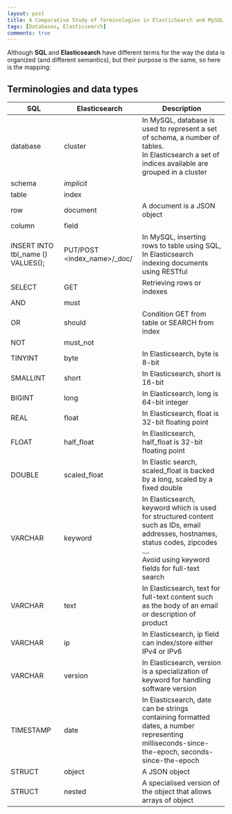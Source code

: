 ```yaml
---
layout: post
title: A Comparative Study of Terminologies in ElasticSearch and MySQL
tags: [Databases, Elasticsearch]
comments: true
---
```

Although **SQL** and **Elasticsearch** have different terms for the way the data is organized (and different semantics), but their purpose is the same, so here is the mapping:
## Terminologies and data types

| SQL                               | Elasticsearch                           | Description                                                                                                                                                                              |
|-----------------------------------|-----------------------------------------|------------------------------------------------------------------------------------------------------------------------------------------------------------------------------------------|
| database                          | cluster                                 | In MySQL, database is used to represent a set of schema, a number of tables. <br/>In Elasticsearch a set of indices available are grouped in a cluster                                   |
| schema                            | *implicit*                              |                                                                                                                                                                                          |
| table                             | index                                   |                                                                                                                                                                                          |
| row                               | document                                | A document is a JSON object                                                                                                                                                              |
| column                            | field                                   |                                                                                                                                                                                          |
| INSERT INTO tbl_name () VALUES(); | PUT/POST <index_name>/_doc/<identifier> | In MySQL, inserting rows to table using SQL, In Elasticsearch indexing documents using RESTful                                                                                           |
| SELECT                            | GET                                     | Retrieving rows or indexes                                                                                                                                                               |
| AND                               | must                                    |                                                                                                                                                                                          |
| OR                                | should                                  | Condition GET from table or SEARCH from index                                                                                                                                            |
| NOT                               | must_not                                |                                                                                                                                                                                          |
| TINYINT                           | byte                                    | In Elasticsearch, byte is 8-bit                                                                                                                                                          |
| SMALLINT                          | short                                   | In Elasticsearch, short is 16-bit                                                                                                                                                        |
| BIGINT                            | long                                    | In Elasticsearch, long is 64-bit integer                                                                                                                                                 |
| REAL                              | float                                   | In Elasticsearch, float is 32-bit floating point                                                                                                                                         |
| FLOAT                             | half_float                              | In Elasticsearch, half_float is 32-bit floating point                                                                                                                                    |
| DOUBLE                            | scaled_float                            | In Elastic search, scaled_float is backed by a long, scaled by a fixed double                                                                                                            |
| VARCHAR                           | keyword                                 | In Elasticsearch, keyword which is used for structured content such as IDs, email addresses, hostnames, status codes, zipcodes .... <br/>Avoid using keyword fields for full-text search |
| VARCHAR                           | text                                    | In Elasticsearch, text for full-text content such as the body of an email or description of product                                                                                      |
| VARCHAR                           | ip                                      | In Elasticsearch, ip field can index/store either IPv4 or IPv6                                                                                                                           |
| VARCHAR                           | version                                 | In Elasticsearch, version is a specialization of keyword for handling software version                                                                                                   |
| TIMESTAMP                         | date                                    | In Elasticsearch, date can be strings containing formatted dates, a number representing milliseconds-since-the-epoch, seconds-since-the-epoch                                            |
| STRUCT                            | object                                  | A JSON object                                                                                                                                                                            |
| STRUCT                            | nested                                  | A specialised version of the object that allows arrays of object                                                                                                                         |

